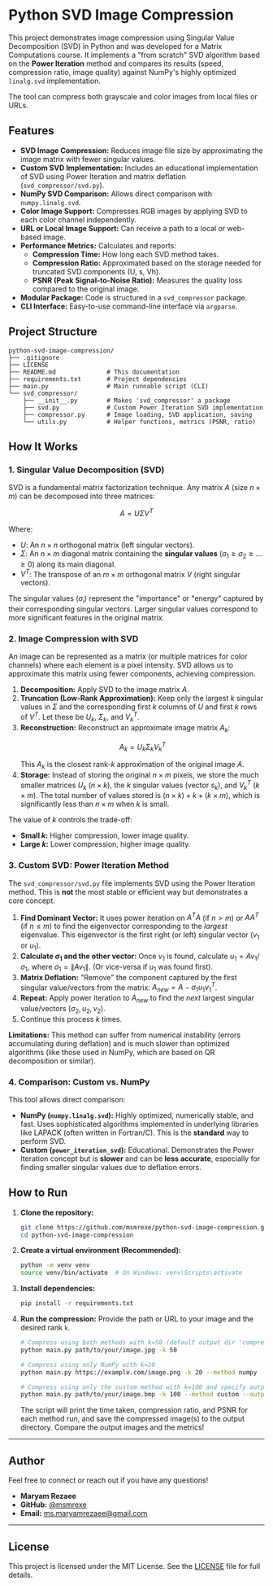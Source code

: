 # Python SVD Image Compression

This project demonstrates image compression using Singular Value Decomposition (SVD) in Python and was developed for a Matrix Computations course. It implements a "from scratch" SVD algorithm based on the **Power Iteration** method and compares its results (speed, compression ratio, image quality) against NumPy's highly optimized `linalg.svd` implementation.

The tool can compress both grayscale and color images from local files or URLs.

## Features

* **SVD Image Compression:** Reduces image file size by approximating the image matrix with fewer singular values.
* **Custom SVD Implementation:** Includes an educational implementation of SVD using Power Iteration and matrix deflation (`svd_compressor/svd.py`).
* **NumPy SVD Comparison:** Allows direct comparison with `numpy.linalg.svd`.
* **Color Image Support:** Compresses RGB images by applying SVD to each color channel independently.
* **URL or Local Image Support:** Can receive a path to a local or web-based image.
* **Performance Metrics:** Calculates and reports:
    * **Compression Time:** How long each SVD method takes.
    * **Compression Ratio:** Approximated based on the storage needed for truncated SVD components (U, s, Vh).
    * **PSNR (Peak Signal-to-Noise Ratio):** Measures the quality loss compared to the original image.
* **Modular Package:** Code is structured in a `svd_compressor` package.
* **CLI Interface:** Easy-to-use command-line interface via `argparse`.

## Project Structure

```
python-svd-image-compression/
├── .gitignore
├── LICENSE
├── README.md              # This documentation
├── requirements.txt       # Project dependencies
├── main.py                # Main runnable script (CLI)
└── svd_compressor/
    ├── __init__.py        # Makes 'svd_compressor' a package
    ├── svd.py             # Custom Power Iteration SVD implementation
    ├── compressor.py      # Image loading, SVD application, saving
    └── utils.py           # Helper functions, metrics (PSNR, ratio)
```

## How It Works

### 1. Singular Value Decomposition (SVD)

SVD is a fundamental matrix factorization technique. Any matrix $A$ (size $n \times m$) can be decomposed into three matrices:
```math
A = U \Sigma V^T
```
Where:
* $U$: An $n \times n$ orthogonal matrix (left singular vectors).
* $\Sigma$: An $n \times m$ diagonal matrix containing the **singular values** ($\sigma_1 \ge \sigma_2 \ge \dots \ge 0$) along its main diagonal.
* $V^T$: The transpose of an $m \times m$ orthogonal matrix $V$ (right singular vectors).

The singular values ($\sigma_i$) represent the "importance" or "energy" captured by their corresponding singular vectors. Larger singular values correspond to more significant features in the original matrix.

### 2. Image Compression with SVD

An image can be represented as a matrix (or multiple matrices for color channels) where each element is a pixel intensity. SVD allows us to approximate this matrix using fewer components, achieving compression.

1.  **Decomposition:** Apply SVD to the image matrix $A$.
2.  **Truncation (Low-Rank Approximation):** Keep only the largest $k$ singular values in $\Sigma$ and the corresponding first $k$ columns of $U$ and first $k$ rows of $V^T$. Let these be $U_k$, $\Sigma_k$, and $V^T_k$.
3.  **Reconstruction:** Reconstruct an approximate image matrix $A_k$:
    ```math
    A_k = U_k \Sigma_k V^T_k
    ```
    This $A_k$ is the closest rank-$k$ approximation of the original image $A$.
4.  **Storage:** Instead of storing the original $n \times m$ pixels, we store the much smaller matrices $U_k$ ($n \times k$), the $k$ singular values (vector $s_k$), and $V^T_k$ ($k \times m$). The total number of values stored is $(n \times k) + k + (k \times m)$, which is significantly less than $n \times m$ when $k$ is small.

The value of $k$ controls the trade-off:
* **Small $k$:** Higher compression, lower image quality.
* **Large $k$:** Lower compression, higher image quality.

### 3. Custom SVD: Power Iteration Method

The `svd_compressor/svd.py` file implements SVD using the Power Iteration method. This is **not** the most stable or efficient way but demonstrates a core concept.

1.  **Find Dominant Vector:** It uses power iteration on $A^T A$ (if $n > m$) or $A A^T$ (if $n \le m$) to find the eigenvector corresponding to the *largest* eigenvalue. This eigenvector is the first right (or left) singular vector ($v_1$ or $u_1$).
2.  **Calculate $\sigma_1$ and the other vector:** Once $v_1$ is found, calculate $u_1 = A v_1 / \sigma_1$, where $\sigma_1 = \| A v_1 \|$. (Or vice-versa if $u_1$ was found first).
3.  **Matrix Deflation:** "Remove" the component captured by the first singular value/vectors from the matrix: $A_{new} = A - \sigma_1 u_1 v_1^T$.
4.  **Repeat:** Apply power iteration to $A_{new}$ to find the *next* largest singular value/vectors ($\sigma_2, u_2, v_2$).
5.  Continue this process $k$ times.

**Limitations:** This method can suffer from numerical instability (errors accumulating during deflation) and is much slower than optimized algorithms (like those used in NumPy, which are based on QR decomposition or similar).

### 4. Comparison: Custom vs. NumPy

This tool allows direct comparison:
* **NumPy (`numpy.linalg.svd`):** Highly optimized, numerically stable, and fast. Uses sophisticated algorithms implemented in underlying libraries like LAPACK (often written in Fortran/C). This is the **standard** way to perform SVD.
* **Custom (`power_iteration_svd`):** Educational. Demonstrates the Power Iteration concept but is **slower** and can be **less accurate**, especially for finding smaller singular values due to deflation errors.

## How to Run

1.  **Clone the repository:**
    ```bash
    git clone https://github.com/msmrexe/python-svd-image-compression.git
    cd python-svd-image-compression
    ```

2.  **Create a virtual environment (Recommended):**
    ```bash
    python -m venv venv
    source venv/bin/activate  # On Windows: venv\Scripts\activate
    ```

3.  **Install dependencies:**
    ```bash
    pip install -r requirements.txt
    ```

4.  **Run the compression:**
    Provide the path or URL to your image and the desired rank `k`.

    ```bash
    # Compress using both methods with k=50 (default output dir 'compressed_images/')
    python main.py path/to/your/image.jpg -k 50

    # Compress using only NumPy with k=20
    python main.py https://example.com/image.png -k 20 --method numpy

    # Compress using only the custom method with k=100 and specify output dir
    python main.py path/to/your/image.bmp -k 100 --method custom --output-dir ./output
    ```

    The script will print the time taken, compression ratio, and PSNR for each method run, and save the compressed image(s) to the output directory. Compare the output images and the metrics!
    
---

## Author

Feel free to connect or reach out if you have any questions!

* **Maryam Rezaee**
* **GitHub:** [@msmrexe](https://github.com/msmrexe)
* **Email:** [ms.maryamrezaee@gmail.com](mailto:ms.maryamrezaee@gmail.com)

---

## License

This project is licensed under the MIT License. See the [LICENSE](LICENSE) file for full details.
